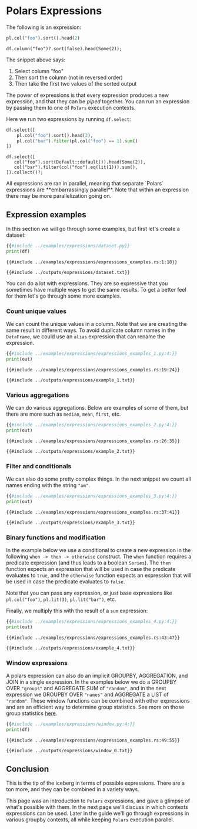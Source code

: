 # Polars Expressions

The following is an expression:

<div class="tabbed-blocks">

```python
pl.col("foo").sort().head(2)
```

```rust,noplayground
df.column("foo")?.sort(false).head(Some(2));
```

</div>

The snippet above says:

1. Select column "foo"
1. Then sort the column (not in reversed order)
1. Then take the first two values of the sorted output

The power of expressions is that every expression produces a new expression, and that they
can be *piped* together. You can run an expression by passing them to one of `Polars` execution contexts.

Here we run two expressions by running `df.select`:

<div class="tabbed-blocks">

```python
df.select([
    pl.col("foo").sort().head(2),
    pl.col("bar").filter(pl.col("foo") == 1).sum()
])
```

```rust,noplayground
df.select([
   col("foo").sort(Default::default()).head(Some(2)),
   col("bar").filter(col("foo").eq(lit(1))).sum(),
]).collect()?;
```

</div>
All expressions are ran in parallel, meaning that separate `Polars` expressions are **embarrassingly
parallel**. Note that within an expression there may be more parallelization going on.

## Expression examples

In this section we will go through some examples, but first let's create a dataset:

<div class="tabbed-blocks">

```python
{{#include ../examples/expressions/dataset.py}}
print(df)
```

```rust,noplayground
{{#include ../examples/expressions/expressions_examples.rs:1:18}}
```

</div>

```text
{{#include ../outputs/expressions/dataset.txt}}
```

You can do a lot with expressions. They are so expressive that you sometimes have
multiple ways to get the same results. To get a better feel for them let's go through some
more examples.

### Count unique values

We can count the unique values in a column. Note that we are creating the same result in
different ways. To avoid duplicate column names in the `DataFrame`, we could use an
`alias` expression that can rename the expression.

<div class="tabbed-blocks">

```python
{{#include ../examples/expressions/expressions_examples_1.py:4:}}
print(out)
```

```rust,noplayground
{{#include ../examples/expressions/expressions_examples.rs:19:24}}
```

</div>

```text
{{#include ../outputs/expressions/example_1.txt}}
```

### Various aggregations

We can do various aggregations. Below are examples of some of them, but there are more such as
`median`, `mean`, `first`, etc.

<div class="tabbed-blocks">

```python
{{#include ../examples/expressions/expressions_examples_2.py:4:}}
print(out)
```

```rust,noplayground
{{#include ../examples/expressions/expressions_examples.rs:26:35}}
```

</div>

```text
{{#include ../outputs/expressions/example_2.txt}}
```

### Filter and conditionals

We can also do some pretty complex things. In the next snippet we count all names ending
with the string `"am"`.

<div class="tabbed-blocks">

```python
{{#include ../examples/expressions/expressions_examples_3.py:4:}}
print(out)
```

```rust,noplayground
{{#include ../examples/expressions/expressions_examples.rs:37:41}}
```

</div>

```text
{{#include ../outputs/expressions/example_3.txt}}
```

### Binary functions and modification

In the example below we use a conditional to create a new expression in the following
`when -> then -> otherwise` construct. The `when` function requires a predicate
expression (and thus leads to a boolean `Series`). The `then` function expects an
expression that will be used in case the predicate evaluates to `true`, and the `otherwise`
function expects an expression that will be used in case the predicate evaluates to `false`.

Note that you can pass any expression, or just base expressions like `pl.col("foo")`,
`pl.lit(3)`, `pl.lit("bar")`, etc.

Finally, we multiply this with the result of a `sum` expression:

<div class="tabbed-blocks">

```python
{{#include ../examples/expressions/expressions_examples_4.py:4:}}
print(out)
```

```rust,noplayground
{{#include ../examples/expressions/expressions_examples.rs:43:47}}
```

</div>

```text
{{#include ../outputs/expressions/example_4.txt}}
```

### Window expressions

A polars expression can also do an implicit GROUPBY, AGGREGATION, and JOIN in a single expression.
In the examples below we do a GROUPBY OVER `"groups"` and AGGREGATE SUM of `"random"`, and in the next expression
we GROUPBY OVER `"names"` and AGGREGATE a LIST of `"random"`. These window functions can be combined with other expressions
and are an efficient way to determine group statistics. See more on those group statistics [here](POLARS_PY_REF_GUIDE/expression.html#aggregation).

<div class="tabbed-blocks">

```python
{{#include ../examples/expressions/window.py:4:}}
print(df)
```

```rust,noplayground
{{#include ../examples/expressions/expressions_examples.rs:49:55}}
```

</div>

```text
{{#include ../outputs/expressions/window_0.txt}}
```

## Conclusion

This is the tip of the iceberg in terms of possible expressions. There are a ton more, and they
can be combined in a variety ways.

This page was an introduction to `Polars` expressions, and gave a glimpse of what's
possible with them. In the next page we'll discuss in which contexts expressions can be used. Later in the guide we'll go through expressions in various groupby contexts, all while keeping `Polars` execution parallel.
